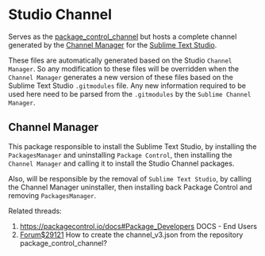 # Studio Channel


Serves as the [package_control_channel](https://github.com/wbond/package_control_channel) but hosts
a complete channel generated by the
[Channel Manager](https://github.com/evandrocoan/SublimeChannelManager) for the [Sublime Text
Studio](https://github.com/evandrocoan/SublimeTextStudio).

These files are automatically generated based on the Studio `Channel Manager`. So any modification
to these files will be overridden when the `Channel Manager` generates a new version of these files
based on the Sublime Text Studio `.gitmodules` file. Any new information required to be used here
need to be parsed from the `.gitmodules` by the `Sublime Channel Manager`.


## Channel Manager

This package responsible to install the Sublime Text Studio, by installing the `PackagesManager` and
uninstalling `Package Control`, then installing the `Channel Manager` and calling it to install the
Studio Channel packages.

Also, will be responsible by the removal of `Sublime Text Studio`, by calling the Channel Manager
uninstaller, then installing back Package Control and removing `PackagesManager`.


Related threads:

1. https://packagecontrol.io/docs#Package_Developers DOCS - End Users
1. [Forum$29121](https://forum.sublimetext.com/t/how-to-create-the-channel-v3-json-from-the-repository-package-control-channel/29121) How to create the channel_v3.json from the repository package_control_channel?


